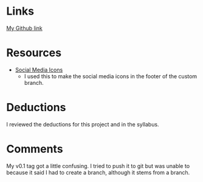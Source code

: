 # Links
[My Github link](https://github.com/lorruche/project_final2_gibbons_lori)

# Resources
* [Social Media Icons](https://www.w3schools.com/howto/tryit.asp?filename=tryhow_css_social_media_buttons2)
    * I used this to make the social media icons in the footer of the custom
branch.


# Deductions

I reviewed the deductions for this project and in the syllabus.

# Comments

My v0.1 tag got a little confusing.  I tried to push it to git but was unable to because it said I had to create a branch, although it stems from a branch.
